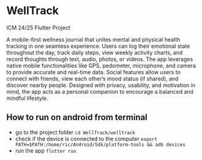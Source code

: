 # WellTrack
ICM 24/25 Flutter Project

A mobile-first wellness journal that unites mental and physical health tracking in one seamless experience. Users can log their emotional state throughout the day, track daily steps, view weekly activity charts, and record thoughts through text, audio, photos, or videos. The app leverages native mobile functionalities like GPS, pedometer, microphone, and camera to provide accurate and real-time data. Social features allow users to connect with friends, view each other’s mood status (if shared), and discover nearby people. Designed with privacy, usability, and motivation in mind, the app acts as a personal companion to encourage a balanced and mindful lifestyle.

## How to run on android from terminal

- go to the project folder
```cd WellTrack/welltrack```
- check if the device is connected to the computer
```export PATH=$PATH:/home/ric/Android/Sdk/platform-tools && adb devices```
- run the app
```flutter run```




